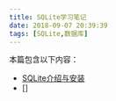 ```yaml
---
title: SQLite学习笔记
date: 2018-09-07 20:39:39
tags: [SQLite,数据库]
---
```


本篇包含以下内容：

* [SQLite介绍与安装]()
* []